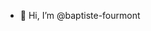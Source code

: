 - 👋 Hi, I’m @baptiste-fourmont

<!---
baptiste-fourmont/baptiste-fourmont is a ✨ special ✨ repository because its `README.md` (this file) appears on your GitHub profile.
You can click the Preview link to take a look at your changes.
--->
